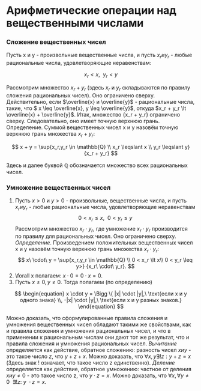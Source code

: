 # Арифметические операции над вещественными числами

### Сложение вещественных чисел

Пусть x и y - произвольные вещественные числа, и пусть $x_r и y_r$ - любые рациональные числа, удовлетворяющие неравенствам:

$$
    x_r \lt x,\ \ y_r \lt y
$$

Рассмотрим множество ${x_r + y_r}$ (здесь $x_r$ и $y_r$ складываются по правилу сложения рациональных чисел). Оно ограничено сверху. Действительно, если $\overline{x} и \overline{y}$ - рациональные числа, такие, что
$ x \leq \overline{x}, y \leq \overline{y}$, откуда $x_r + y_r \lt \overline{x} + \overline{y}$. Итак, множество {x_r + y_r} ограничено сверху. Следовательно, оно имеет точную верхнюю грань.
Определение. Суммой вещественных чисел x и y назовём точную верхнюю грань множества ${x_r + y_r}$:

$$
    x + y = \sup{x_r,y_r \in \mathbb{Q} \\ x_r \leqslant x \\ y_r \leqslant y} {x_r + y_r}
$$

Здесь и далее буквой $\mathbb{Q}$ обозначается множество всех рациональных чисел.

### Умножение вещественных чисел

1. Пусть $x \gt 0$ и $y \gt 0$ - произвольные, вещественные числа, и пусть $x_r и y_r$ - любые рациональные числа, удовлетворяющие неравенствам
   $$
       0 \lt x_r \leq x,\ \ 0 \lt y_r \leq y
   $$
   Рассмотрим множество ${x_r \cdot y_r}$, где умножение $x_r \cdot y_r$ производится по правилу для рациональных чисел. Оно ограничено сверху.
   _Определение_. Произведением положительных вещественных чисел x и y назовём точную верхнюю грань множества ${x_r \cdot y_r}$:
   $$
       x\ \cdot\ y = \sup{x_r,y_r \in \mathbb{Q} \\ 0 < x_r \lt x\\ 0 < y_r \leq y>} {x_r\ \cdot\ y_r}.
   $$
2. \forall x полагаем: $x \cdot 0 = 0 \cdot x = 0.$
3. Пусть $x \neq 0, y \neq 0$. Тогда полагаем (по определению)

$$
\begin{equation}
    x \cdot y = \Bigg \{ |x| \cdot |y|,\ \text{если x и y одного знака} \\,
    -|x| \cdot |y|,\ \text{если x и y разных знаков.}
\end{equation}
$$

Можно доказать, что сформулированные правила сложения и умножения вещественных чисел обладают такими же свойствами, как и правила сложения и умножения рациональных чисел, и что в применении к рациональным числам они дают тот же результат, что и правила сложения и умножения рациональных чисел.
_Вычитание_ определяется как действие, обратное сложению:
разность чисел $x и y$ - это такое число $z$, что $y+z+x$. Можно доказать, что $\forall x,y \exists! z: y+z = x$ (Здесь знак ! означает, что такое число z единственно).
_Деление_ определяется как действие, обратное умножению: частное от деления $x и y \neq 0$ - это такое число z, что $y \cdot z = x$.
Можно доказать, что $\forall x, \forall y \neq 0 \ \ \exists!  z : \ y\ \cdot z = x.$ 
